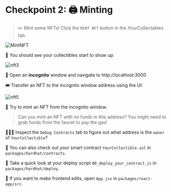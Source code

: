 # Checkpoint 2: 🖨 Minting

> ✏️ Mint some NFTs!  Click the `MINT NFT` button in the YourCollectables tab.

![MintNFT](https://user-images.githubusercontent.com/12072395/145692116-bebcb514-e4f0-4492-bd10-11e658abaf75.PNG)

👀 You should see your collectibles start to show up:

![nft3](https://user-images.githubusercontent.com/526558/124386983-48965300-dcb3-11eb-88a7-e88ad6307976.png)

👛 Open an **incognito** window and navigate to http://localhost:3000

🎟 Transfer an NFT to the incognito window address using the UI:

![nft5](https://user-images.githubusercontent.com/526558/124387008-58ae3280-dcb3-11eb-920d-07b6118f1ab2.png)

👛 Try to mint an NFT from the incognito window.

> Can you mint an NFT with no funds in this address?  You might need to grab funds from the faucet to pay the gas!

🕵🏻‍♂️ Inspect the `Debug Contracts` tab to figure out what address is the `owner` of `YourCollectible`?

🔏 You can also check out your smart contract `YourCollectible.sol` in `packages/hardhat/contracts`.

💼 Take a quick look at your deploy script `00_deploy_your_contract.js` in `packages/hardhat/deploy`.

📝 If you want to make frontend edits, open `App.jsx` in `packages/react-app/src`.
<br/>
<br/>
